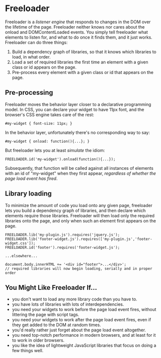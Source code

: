 # Freeloader

Freeloader is a *listener engine* that responds to changes in the DOM over the
lifetime of the page. Freeloader neither knows nor cares about the onload and
DOMContentLoaded events. You simply tell freeloader what elements to listen for,
and what to do once it finds them, and it just works. Freeloader can do three
things:

 1. Build a dependency graph of libraries, so that it knows which libraries to load, in what order.
 2. Load a set of required libraries the first time an element with a given class or id appears on the page.
 3. Pre-process every element with a given class or id that appears on the page.

## Pre-processing

Freeloader moves the behavior layer closer to a declarative programming model.
In CSS, you can declare your widget to have 11px font, and the browser's CSS
engine takes care of the rest:

    #my-widget { font-size: 11px; }

In the behavior layer, unfortunately there's no corresponding way to say:

    #my-widget { onload: function(){...}; }

But freeloader lets you at least *simulate* the idiom:

    FREELOADER.id('my-widget').onload(function(){...});

Subsequently, that function will be called against all instances of elements
with an id of "my-widget" when they first appear, *regardless of whether the
page load event has fired*.

## Library loading

To minimize the amount of code you load onto any given page, freeloader lets you
build a dependency graph of libraries, and then declare which elements require
those libraries. Freeloader will then load only the required libraries onto the
page, and only when such an element first appears on the page.

    FREELOADER.lib('my-plugin.js').requires('jquery.js');
    FREELOADER.lib('footer-widget.js').requires(['my-plugin.js','footer-widget.css']);
    FREELOADER.id('footer').requires('footer-widget.js');

    ...elsewhere...

    document.body.innerHTML += '<div id="footer">...</div>';
    // required libraries will now begin loading, serially and in proper order

## You Might Like Freeloader If...

 * you don't want to load any more library code than you have to.
 * you have lots of libraries with lots of interdependencies.
 * you need your widgets to work before the page load event fires, without littering the page with script tags.
 * you need your widgets to work after the page load event fires, even if they get added to the DOM at random times.
 * you'd really rather just forget about the page load event altogether.
 * you need top-notch performance in modern browsers, and at least for it to work in older browsers.
 * you like the idea of lightweight JavaScript libraries that focus on doing a few things well.

